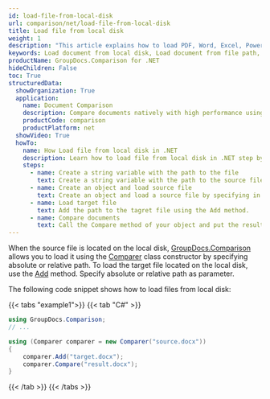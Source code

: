 ```yaml
---
id: load-file-from-local-disk
url: comparison/net/load-file-from-local-disk
title: Load file from local disk
weight: 1
description: "This article explains how to load PDF, Word, Excel, PowerPoint documents from local disk when using GroupDocs.Comparison for .NET."
keywords: Load document from local disk, Load document from file path, Load document with GroupDocs.Comparison
productName: GroupDocs.Comparison for .NET
hideChildren: False
toc: True
structuredData:
  showOrganization: True
  application:
    name: Document Comparison
    description: Compare documents natively with high performance using C# language and GroupDocs.Comparison for .NET
    productCode: comparison
    productPlatform: net
  showVideo: True
  howTo:
    name: How Load file from local disk in .NET
    description: Learn how to load file from local disk in .NET step by step
    steps:
      - name: Create a string variable with the path to the file
        text: Create a string variable with the path to the source file. You may specify absolute or relative file path as per your requirements.
      - name: Create an object and load source file
        text: Create an object and load a source file by specifying in the parameter a string variable.
      - name: Load target file
        text: Add the path to the tagret file using the Add method.
      - name: Compare documents
        text: Call the Compare method of your object and put the resulting file path parameter and the options object.
---
```


When the source file is located on the local disk, [GroupDocs.Comparison](https://products.groupdocs.com/comparison/net) allows you to load it using the [Comparer](https://reference.groupdocs.com/net/comparison/groupdocs.comparison/comparer) class constructor by specifying absolute or relative path. To load the target file located on the local disk, use the [Add](https://reference.groupdocs.com/net/comparison/groupdocs.comparison/comparer/methods/add/index) method. Specify absolute or relative path as parameter.

The following code snippet shows how to load files from local disk:

{{< tabs "example1">}}
{{< tab "C#" >}}
```csharp
using GroupDocs.Comparison;
// ...

using (Comparer comparer = new Comparer("source.docx"))
{
    comparer.Add("target.docx");
    comparer.Compare("result.docx");
}
```
{{< /tab >}}
{{< /tabs >}}